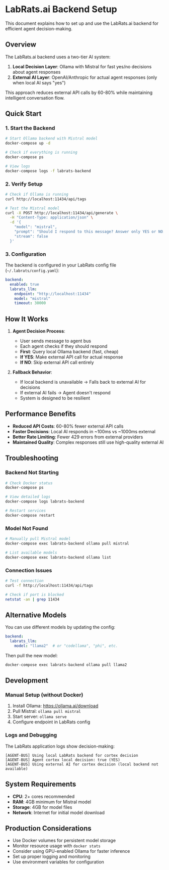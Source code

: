 # LabRats.ai Backend Setup

This document explains how to set up and use the LabRats.ai backend for efficient agent decision-making.

## Overview

The LabRats.ai backend uses a two-tier AI system:
1. **Local Decision Layer**: Ollama with Mistral for fast yes/no decisions about agent responses
2. **External AI Layer**: OpenAI/Anthropic for actual agent responses (only when local AI says "yes")

This approach reduces external API calls by 60-80% while maintaining intelligent conversation flow.

## Quick Start

### 1. Start the Backend

```bash
# Start Ollama backend with Mistral model
docker-compose up -d

# Check if everything is running
docker-compose ps

# View logs
docker-compose logs -f labrats-backend
```

### 2. Verify Setup

```bash
# Check if Ollama is running
curl http://localhost:11434/api/tags

# Test the Mistral model
curl -X POST http://localhost:11434/api/generate \
  -H "Content-Type: application/json" \
  -d '{
    "model": "mistral",
    "prompt": "Should I respond to this message? Answer only YES or NO.",
    "stream": false
  }'
```

### 3. Configuration

The backend is configured in your LabRats config file (`~/.labrats/config.yaml`):

```yaml
backend:
  enabled: true
  labrats_llm:
    endpoint: "http://localhost:11434"
    model: "mistral"
    timeout: 30000
```

## How It Works

1. **Agent Decision Process**:
   - User sends message to agent bus
   - Each agent checks if they should respond
   - **First**: Query local Ollama backend (fast, cheap)
   - **If YES**: Make external API call for actual response
   - **If NO**: Skip external API call entirely

2. **Fallback Behavior**:
   - If local backend is unavailable → Falls back to external AI for decisions
   - If external AI fails → Agent doesn't respond
   - System is designed to be resilient

## Performance Benefits

- **Reduced API Costs**: 60-80% fewer external API calls
- **Faster Decisions**: Local AI responds in ~100ms vs ~1000ms external
- **Better Rate Limiting**: Fewer 429 errors from external providers
- **Maintained Quality**: Complex responses still use high-quality external AI

## Troubleshooting

### Backend Not Starting
```bash
# Check Docker status
docker-compose ps

# View detailed logs
docker-compose logs labrats-backend

# Restart services
docker-compose restart
```

### Model Not Found
```bash
# Manually pull Mistral model
docker-compose exec labrats-backend ollama pull mistral

# List available models
docker-compose exec labrats-backend ollama list
```

### Connection Issues
```bash
# Test connection
curl -f http://localhost:11434/api/tags

# Check if port is blocked
netstat -an | grep 11434
```

## Alternative Models

You can use different models by updating the config:

```yaml
backend:
  labrats_llm:
    model: "llama2"  # or "codellama", "phi", etc.
```

Then pull the new model:
```bash
docker-compose exec labrats-backend ollama pull llama2
```

## Development

### Manual Setup (without Docker)

1. Install Ollama: https://ollama.ai/download
2. Pull Mistral: `ollama pull mistral`
3. Start server: `ollama serve`
4. Configure endpoint in LabRats config

### Logs and Debugging

The LabRats application logs show decision-making:
```
[AGENT-BUS] Using local LabRats backend for cortex decision
[AGENT-BUS] Agent cortex local decision: true (YES)
[AGENT-BUS] Using external AI for cortex decision (local backend not available)
```

## System Requirements

- **CPU**: 2+ cores recommended
- **RAM**: 4GB minimum for Mistral model
- **Storage**: 4GB for model files
- **Network**: Internet for initial model download

## Production Considerations

- Use Docker volumes for persistent model storage
- Monitor resource usage with `docker stats`
- Consider using GPU-enabled Ollama for faster inference
- Set up proper logging and monitoring
- Use environment variables for configuration